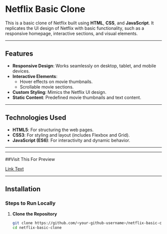 # Netflix Basic Clone

This is a basic clone of Netflix built using **HTML**, **CSS**, and **JavaScript**. It replicates the UI design of Netflix with basic functionality, such as a responsive homepage, interactive sections, and visual elements.

---

## Features

- **Responsive Design**: Works seamlessly on desktop, tablet, and mobile devices.
- **Interactive Elements**:
  - Hover effects on movie thumbnails.
  - Scrollable movie sections.
- **Custom Styling**: Mimics the Netflix UI design.
- **Static Content**: Predefined movie thumbnails and text content.

---

## Technologies Used

- **HTML5**: For structuring the web pages.
- **CSS3**: For styling and layout (includes Flexbox and Grid).
- **JavaScript (ES6)**: For interactivity and dynamic behavior.

---
---

##Visit This For Preview

[Link Text](netflix-clone-coral-mu-38.vercel.app)

---
## Installation

### Steps to Run Locally

1. **Clone the Repository**
   ```bash
   git clone https://github.com/<your-github-username>/netflix-basic-clone.git
   cd netflix-basic-clone

   

   
